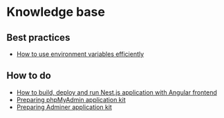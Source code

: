 # Knowledge base

## Best practices

- [How to use environment variables efficiently](/knowledge-base/best-practices/how-to-use-environment-variables-efficiently.html)

## How to do

- [How to build, deploy and run Nest.js application with Angular frontend](/knowledge-base/how-to-do/build-and-deploy-and-run-nestjs-angular-app.html)
- [Preparing phpMyAdmin application kit](/knowledge-base/how-to-do/how-to-prepare-phpmyadmin-application-kit.html)
- [Preparing Adminer application kit](/knowledge-base/how-to-do/how-to-prepare-adminer-application-kit.html)
